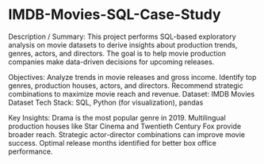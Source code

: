 # IMDB-Movies-SQL-Case-Study
Description / Summary:
This project performs SQL-based exploratory analysis on movie datasets to derive insights about production trends, genres, actors, and directors. The goal is to help movie production companies make data-driven decisions for upcoming releases.

Objectives:
Analyze trends in movie releases and gross income.
Identify top genres, production houses, actors, and directors.
Recommend strategic combinations to maximize movie reach and revenue.
Dataset: IMDB Movies Dataset
Tech Stack: SQL, Python (for visualization), pandas

Key Insights:
Drama is the most popular genre in 2019.
Multilingual production houses like Star Cinema and Twentieth Century Fox provide broader reach.
Strategic actor-director combinations can improve movie success.
Optimal release months identified for better box office performance.

